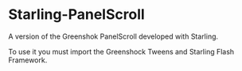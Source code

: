 Starling-PanelScroll
====================

A version of the Greenshok PanelScroll developed with Starling.


To use it you must import the Greenshock Tweens and Starling Flash Framework.
